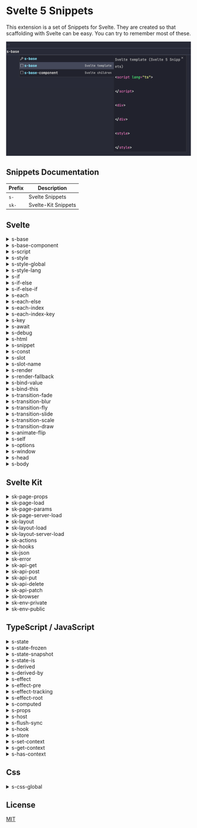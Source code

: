 # Svelte 5 Snippets

This extension is a set of Snippets for Svelte. They are created so that scaffolding with Svelte can be easy. You can try to remember most of these.

![Demo](https://github.com/Chanzhaoyu/svelte-5-snippets/raw/master/images/cover.png)

## Snippets Documentation

| Prefix | Description         |
| ------ | ------------------- |
| `s-`   | Svelte Snippets     |
| `sk-`  | Svelte-Kit Snippets |

## Svelte

<details>
<summary>s-base</summary>

```html
<script lang="ts"></script>

<div></div>

<style></style>
```

</details>

<details>
<summary>s-base-component</summary>

```html
<script lang="ts">
  import type { Snippet } from "svelte";

  let { children }: { children: Snippet } = $props();
</script>

<div>{@render children()}</div>

<style></style>
```

</details>

<details>
<summary>s-script</summary>

```html
<script lang="ts"></script>
```

</details>

<details>
<summary>s-style</summary>

```html
<style></style>
```

</details>

<details>
<summary>s-style-global</summary>

```html
<style global></style>
```

</details>

<details>
<summary>s-style-lang</summary>

```html
<style lang=""></style>
```

</details>

<details>
<summary>s-if</summary>

```
{#if }

{/if}
```

</details>

<details>
<summary>s-if-else</summary>

```
{#if }

{:else}

{/if}
```

</details>

<details>
<summary>s-if-else-if</summary>

```
{#if }

{:else if }

{:else}

{/if}
```

</details>

<details>
<summary>s-each</summary>

```
{#each items as item}

{/each}
```

</details>

<details>
<summary>s-each-else</summary>

```
{#each items as item}

{:else}

{/each}
```

</details>

<details>
<summary>s-each-index</summary>

```
{#each items as item, i}

{/each}
```

</details>

<details>
<summary>s-each-index-key</summary>

```
{#each items as item, i (item.id)}

{/each}
```

</details>

<details>
<summary>s-key</summary>

```
{#key }

{/key}
```

</details>

<details>
<summary>s-await</summary>

```
{#await promise}

{:then value}

{:catch error}

{/await}
```

</details>

<details>
<summary>s-debug</summary>

```
{@debug }
```

</details>

<details>
<summary>s-html</summary>

```
{@html }
```

</details>

<details>
<summary>s-snippet</summary>

```
{#snippet name(value)}

{/snippet}
```

</details>

<details>
<summary>s-const</summary>

```
{@const name = value}

```

</details>

<details>
<summary>s-slot</summary>

```
<slot></slot>
```

</details>

<details>
<summary>s-slot-name</summary>

```
<slot name=""></slot>
```

</details>

<details>
<summary>s-render</summary>

```
{@render }
```

</details>

<details>
<summary>s-render-fallback</summary>

```
{#if children}
	{@render children()}
{:else}
	<span>default</span>
{/if}
```

</details>

<details>
<summary>s-bind-value</summary>

```
bind:value={}
```

</details>

<details>
<summary>s-bind-this</summary>

```
bind:this={}
```

</details>

<details>
<summary>s-transition-fade</summary>

```
transition:fade="{{delay: 250, duration: 300}}"
```

</details>

<details>
<summary>s-transition-blur</summary>

```
transition:blur="{{amount: 10}}"
```

</details>

<details>
<summary>s-transition-fly</summary>

```
transition:fly="{{delay: 250, duration: 300, x: 100, y: 500, opacity: 0.5, easing: quintOut}}"
```

</details>

<details>
<summary>s-transition-slide</summary>

```
transition:slide="{{delay: 250, duration: 300, easing: quintOut }}"
```

</details>

<details>
<summary>s-transition-scale</summary>

```
transition:scale="{{duration: 500, delay: 500, opacity: 0.5, start: 0.5, easing: quintOut}}"
```

</details>

<details>
<summary>s-transition-draw</summary>

```
transition:draw="{{duration: 5000, delay: 500, easing: quintOut}}"
```

</details>

<details>
<summary>s-animate-flip</summary>

```
animate:flip="{{delay: 250, duration: 250}}"
```

</details>

<details>
<summary>s-self</summary>

```
<svelte:self></svelte:self>
```

</details>

<details>
<summary>s-options</summary>

```
<svelte:options />
```

</details>

<details>
<summary>s-window</summary>

```
<svelte:window  />
```

</details>

<details>
<summary>s-head</summary>

```
<svelte:head>

</svelte:head>
```

</details>

<details>
<summary>s-body</summary>

```
<svelte:body  />
```

</details>

## Svelte Kit

<details>
<summary>sk-page-props</summary>

```ts
import type { PageProps } from "./$types";

const { data }: PageProps = $props();
```

</details>

<details>
<summary>sk-page-load</summary>

```ts
import type { PageLoad } from "./$types";

export const load: PageLoad = async (event) => {
  return {};
};
```

</details>

<details>
<summary>sk-page-params</summary>

```html
<script lang="ts">
  import { page } from "$app/state";

  const { id } = $derived(page.params);
</script>
```

</details>

<details>
<summary>sk-page-server-load</summary>

```ts
import type { PageServerLoad } from "./$types";

export const load: PageServerLoad = async (event) => {
  return {};
};
```

</details>

<details>
<summary>sk-layout</summary>

```svelte
<script lang="ts">
import type { LayoutProps } from './$types';

const { data, children }: LayoutProps = $props();
</script>

<main>
	{@render children()}
</main>
```

</details>

<details>
<summary>sk-layout-load</summary>

```ts
import type { LayoutLoad } from "./$types";

export const load: LayoutLoad = async (event) => {
  return {};
};
```

</details>

<details>
<summary>sk-layout-server-load</summary>

```ts
import type { LayoutServerLoad } from "./$types";

export const load: LayoutServerLoad = async (event) => {
  return {};
};
```

</details>

<details>
<summary>sk-actions</summary>

```ts
import type { Actions } from "./$types";

export const actions: Actions = {
  async default() {},
};
```

</details>

<details>
<summary>sk-hooks</summary>

```ts
import type { Handle } from "./$types";

export const handle: Handle = async ({ event, resolve }) => {
  const response = await resolve(event);
  return response;
};
```

</details>

<details>
<summary>sk-json</summary>

```ts
json({ data: "" }, { status: 200 });
```

</details>

<details>
<summary>sk-error</summary>

```ts
error(404, { message: "Not found" });
```

</details>

<details>
<summary>sk-api-get</summary>

```ts
import type { RequestHandler, RequestEvent } from "./$types";
import { json } from "@sveltejs/kit";

export const GET = (async ({ request }: RequestEvent) => {
  return json({ message: "GET" });
}) satisfies RequestHandler;
```

</details>

<details>
<summary>sk-api-post</summary>

```ts
import type { RequestHandler, RequestEvent } from "./$types";
import { json } from "@sveltejs/kit";

export const POST = (async ({ request }: RequestEvent) => {
  return json({ message: "POST" });
}) satisfies RequestHandler;
```

</details>

<details>
<summary>sk-api-put</summary>

```ts
import type { RequestHandler, RequestEvent } from "./$types";
import { json } from "@sveltejs/kit";

export const PUT = (async ({ request }: RequestEvent) => {
  return json({ message: "PUT" });
}) satisfies RequestHandler;
```

</details>

<details>
<summary>sk-api-delete</summary>

```ts
import type { RequestHandler, RequestEvent } from "./$types";
import { json } from "@sveltejs/kit";

export const DELETE = (async ({ request }: RequestEvent) => {
  return json({ message: "DELETE" });
}) satisfies RequestHandler;
```

</details>

<details>
<summary>sk-api-patch</summary>

```ts
import type { RequestHandler, RequestEvent } from "./$types";
import { json } from "@sveltejs/kit";

export const PATCH = (async ({ request }: RequestEvent) => {
  return json({ message: "PATCH" });
}) satisfies RequestHandler;
```

</details>

<details>
<summary>sk-browser</summary>

```ts
import { browser } from "$app/environment";

if (browser) {
}
```

</details>

<details>
<summary>sk-env-private</summary>

```ts
import { env } from "$env/dynamic/private";
```

</details>

<details>
<summary>sk-env-public</summary>

```ts
import { env } from "$env/static/public";
```

</details>

## TypeScript / JavaScript

<details>
<summary>s-state</summary>

```ts
let state = $state();
```

</details>

<details>
<summary>s-state-frozen</summary>

```ts
let state = $state.frozen();
```

</details>

<details>
<summary>s-state-snapshot</summary>

```ts
$state.snapshot();
```

</details>

<details>
<summary>s-state-is</summary>

```ts
$state.is(state1, state2);
```

</details>

<details>
<summary>s-derived</summary>

```ts
const value = $derived();
```

</details>

<details>
<summary>s-derived-by</summary>

```ts
const value = $derived.by(() => {});
```

</details>

<details>
<summary>s-effect</summary>

```ts
$effect(() => {});
```

</details>

<details>
<summary>s-effect-pre</summary>

```ts
$effect.pre(() => {});
```

</details>

<details>
<summary>s-effect-tracking</summary>

```ts
$effect(() => {
  console.log("in effect:", $effect.tracking());
});
```

</details>

<details>
<summary>s-effect-root</summary>

```ts
const cleanup = $effect.root(() => {
  $effect(() => {});

  return () => {};
});
```

</details>

<details>
<summary>s-computed</summary>

```ts
let value = $state("");

let valueComputed = {
  get value() {
    return value;
  },
  set value(newValue) {
    value = newValue;
  },
};
```

</details>

<details>
<summary>s-props</summary>

```ts
interface Props {}

let {} = $props();
```

</details>

<details>
<summary>s-host</summary>

```ts
$host().dispatchEvent();
```

</details>

<details>
<summary>s-flush-sync</summary>

```ts
flushSync(() => {});
```

</details>

<details>
<summary>s-hook</summary>

```ts
export function useCounter() {
  let count = $state(0);

  function increment() {
    count += 1;
  }

  return {
    get count() {
      return count;
    },
    set count(newValue) {
      count = newValue;
    },
    increment,
  };
}
```

</details>

<details>
<summary>s-store</summary>

```ts
import { writable } from "svelte/store";

export function createCounter() {
  const { subscribe, update } = writable(0);

  function increment() {
    update((count) => count + 1);
  }

  return {
    subscribe,
    increment,
  };
}
```

</details>

<details>
<summary>s-set-context</summary>

```ts
setContext("key", "value");
```

</details>

<details>
<summary>s-get-context</summary>

```ts
const context = getContext("key");
```

</details>

<details>
<summary>s-has-context</summary>

```ts
if (hasContext("key")) {
}
```

</details>

## Css

<details>
<summary>s-css-global</summary>

```css
:global() {
}
```

</details>

## License

[MIT](license)
